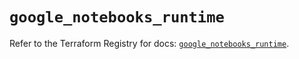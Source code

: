 # `google_notebooks_runtime`

Refer to the Terraform Registry for docs: [`google_notebooks_runtime`](https://registry.terraform.io/providers/hashicorp/google-beta/6.12.0/docs/resources/google_notebooks_runtime).
